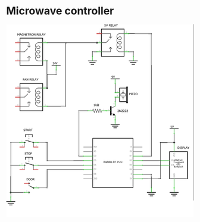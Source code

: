 # Microwave controller
 

![alt text](https://github.com/vkarazha/Microwave-controller/blob/main/Microwave-controller.png)
